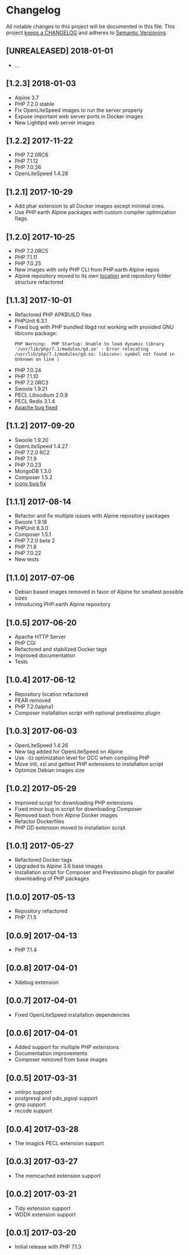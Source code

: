 # Changelog

All notable changes to this project will be documented in this file. This project
[keeps a CHANGELOG](http://keepachangelog.com/) and adheres to
[Semantic Versioning](http://semver.org/).

## [UNREALEASED] 2018-01-01

* ...

## [1.2.3] 2018-01-03

* Alpine 3.7
* PHP 7.2.0 stable
* Fix OpenLiteSpeed images to run the server properly
* Expose important web server ports in Docker images
* New Lighttpd web server images

## [1.2.2] 2017-11-22

* PHP 7.2.0RC6
* PHP 7.1.12
* PHP 7.0.26
* OpenLiteSpeed 1.4.28

## [1.2.1] 2017-10-29

* Add phar extension to all Docker images except minimal ones.
* Use PHP.earth Alpine packages with custom compiler optimization flags.

## [1.2.0] 2017-10-25

* PHP 7.2.0RC5
* PHP 7.1.11
* PHP 7.0.25
* New images with only PHP CLI from PHP.earth Alpine repos
* Alpine repository moved to its own [location](https://github.com/php-earth/alpine)
  and repository folder structure refactored

## [1.1.3] 2017-10-01

* Refactored PHP APKBUILD files
* PHPUnit 6.3.1
* Fixed bug with PHP bundled libgd not working with provided GNU libiconv package:
  ```
  PHP Warning:  PHP Startup: Unable to load dynamic library '/usr/lib/php/7.1/modules/gd.so' - Error relocating /usr/lib/php/7.1/modules/gd.so: libiconv: symbol not found in Unknown on line )
  ```
* PHP 7.0.24
* PHP 7.1.10
* PHP 7.2.0RC3
* Swoole 1.9.21
* PECL Libsodium 2.0.8
* PECL Redis 3.1.4
* [Apache bug fixed](https://github.com/php-earth/docker-php/issues/4)

## [1.1.2] 2017-09-20

* Swoole 1.9.20
* OpenLiteSpeed 1.4.27
* PHP 7.2.0 RC2
* PHP 7.1.9
* PHP 7.0.23
* MongoDB 1.3.0
* Composer 1.5.2
* [iconv bug fix](https://github.com/php-earth/docker-php/issues/3)

## [1.1.1] 2017-08-14

* Refactor and fix multiple issues with Alpine repository packages
* Swoole 1.9.18
* PHPUnit 6.3.0
* Composer 1.5.1
* PHP 7.2.0 beta 2
* PHP 7.1.8
* PHP 7.0.22
* New tests

## [1.1.0] 2017-07-06

* Debian based images removed in favor of Alpine for smallest possible sizes
* Introducing PHP.earth Alpine repository

## [1.0.5] 2017-06-20

* Apache HTTP Server
* PHP CGI
* Refactored and stabilized Docker tags
* Improved documentation
* Tests

## [1.0.4] 2017-06-12

* Repository location refactored
* PEAR removed
* PHP 7.2.0alpha1
* Composer installation script with optional prestissimo plugin

## [1.0.3] 2017-06-03

* OpenLiteSpeed 1.4.26
* New tag added for OpenLiteSpeed on Alpine
* Use `-O3` optimization level for GCC when compiling PHP
* Move intl, xsl and gettext PHP extensions to installation script
* Optimize Debian images size

## [1.0.2] 2017-05-29

* Improved script for downloading PHP extensions
* Fixed minor bug in script for downloading Composer
* Removed bash from Alpine Docker images
* Refactor Dockerfiles
* PHP GD extension moved to installation script

## [1.0.1] 2017-05-27

* Refactored Docker tags
* Upgraded to Alpine 3.6 base images
* Installation script for Composer and Prestissimo plugin for parallel downloading
  of PHP packages

## [1.0.0] 2017-05-13

* Repository refactored
* PHP 7.1.5

## [0.0.9] 2017-04-13

* PHP 7.1.4

## [0.0.8] 2017-04-01

* Xdebug extension

## [0.0.7] 2017-04-01

* Fixed OpenLiteSpeed installation dependencies

## [0.0.6] 2017-04-01

* Added support for multiple PHP extensions
* Documentation improvements
* Composer removed from base images

## [0.0.5] 2017-03-31

* xmlrpc support
* postgresql and pdo_pgsql support
* gmp support
* recode support

## [0.0.4] 2017-03-28

* The imagick PECL extension support

## [0.0.3] 2017-03-27

* The memcached extension support

## [0.0.2] 2017-03-21

* Tidy extension support
* WDDX extension support

## [0.0.1] 2017-03-20

* Initial release with PHP 7.1.3
